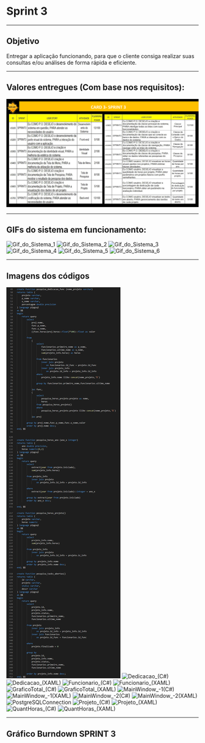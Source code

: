 # Sprint 3

-----------------------------------------------------------------------------------------------------------------------------------------------

## Objetivo

Entregar a aplicação funcionando, para que o cliente consiga  realizar suas consultas e/ou análises de forma rápida e eficiente.

-----------------------------------------------------------------------------------------------------------------------------------------------

## Valores entregues (Com base nos requisitos):

![CARD3](https://github.com/Leo0256/Equipe_Lider-Projeto_GSW/blob/main/Arquivos/Fotos%20e%20Documentos/CARD3.jpg)

-----------------------------------------------------------------------------------------------------------------------------------------------
## GIFs do sistema em funcionamento:

![Gif_do_Sistema_1](https://github.com/Leo0256/Equipe_Lider-Projeto_GSW/blob/Sprint_3/Gif%20do%20Sistema_1.gif)
![Gif_do_Sistema_2](https://github.com/Leo0256/Equipe_Lider-Projeto_GSW/blob/Sprint_3/Gif%20do%20Sistema_2.gif)
![Gif_do_Sistema_3](https://github.com/Leo0256/Equipe_Lider-Projeto_GSW/blob/Sprint_3/Gif%20do%20Sistema_3.gif)
![Gif_do_Sistema_4](https://github.com/Leo0256/Equipe_Lider-Projeto_GSW/blob/Sprint_3/Gif%20do%20Sistema_4.gif)
![Gif_do_Sistema_5](https://github.com/Leo0256/Equipe_Lider-Projeto_GSW/blob/Sprint_3/Gif%20do%20Sistema_5.gif)
![Gif_do_Sistema_6](https://github.com/Leo0256/Equipe_Lider-Projeto_GSW/blob/Sprint_3/Gif%20do%20Sistema_6.gif)

-----------------------------------------------------------------------------------------------------------------------------------------------
## Imagens dos códigos 

![Banco_de_Dados_-_Outras_Funções](https://github.com/Leo0256/Equipe_Lider-Projeto_GSW/blob/Sprint_3/Imagens%20C%C3%B3digos/Banco%20de%20Dados%20-%20Outras%20Fun%C3%A7%C3%B5es.png)
![Dedicacao_(C#)](https://github.com/Leo0256/Equipe_Lider-Projeto_GSW/blob/Sprint_3/Imagens%20C%C3%B3digos/Dedicacao%20(C%23).png)
![Dedicacao_(XAML)](https://github.com/Leo0256/Equipe_Lider-Projeto_GSW/blob/Sprint_3/Imagens%20C%C3%B3digos/Dedicacao%20(XAML).png)
![Funcionario_(C#)](https://github.com/Leo0256/Equipe_Lider-Projeto_GSW/blob/Sprint_3/Imagens%20C%C3%B3digos/Funcionario%20(C%23).png)
![Funcionario_(XAML)](https://github.com/Leo0256/Equipe_Lider-Projeto_GSW/blob/Sprint_3/Imagens%20C%C3%B3digos/Funcionario%20(XAML).png)
![GraficoTotal_(C#)](https://github.com/Leo0256/Equipe_Lider-Projeto_GSW/blob/Sprint_3/Imagens%20C%C3%B3digos/GraficoTotal%20(C%23).png)
![GraficoTotal_(XAML)](https://github.com/Leo0256/Equipe_Lider-Projeto_GSW/blob/Sprint_3/Imagens%20C%C3%B3digos/GraficoTotal%20(XAML).png)
![MainWindow_-_1_(C#)](https://github.com/Leo0256/Equipe_Lider-Projeto_GSW/blob/Sprint_3/Imagens%20C%C3%B3digos/MainWindow%20-%201%20(C%23).png)
![MainWindow_-_1_(XAML)](https://github.com/Leo0256/Equipe_Lider-Projeto_GSW/blob/Sprint_3/Imagens%20C%C3%B3digos/MainWindow%20-%201%20(XAML).png)
![MainWindow_-_2_(C#)](https://github.com/Leo0256/Equipe_Lider-Projeto_GSW/blob/Sprint_3/Imagens%20C%C3%B3digos/MainWindow%20-%202%20(C%23).png)
![MainWindow_-_2_(XAML)](https://github.com/Leo0256/Equipe_Lider-Projeto_GSW/blob/Sprint_3/Imagens%20C%C3%B3digos/MainWindow%20-%202%20(XAML).png)
![PostgreSQLConnection](https://github.com/Leo0256/Equipe_Lider-Projeto_GSW/blob/Sprint_3/Imagens%20C%C3%B3digos/PostgreSQLConnection.png)
![Projeto_(C#)](https://github.com/Leo0256/Equipe_Lider-Projeto_GSW/blob/Sprint_3/Imagens%20C%C3%B3digos/Projeto%20(C%23).png)
![Projeto_(XAML)](https://github.com/Leo0256/Equipe_Lider-Projeto_GSW/blob/Sprint_3/Imagens%20C%C3%B3digos/Projeto%20(XAML).png)
![QuantHoras_(C#)](https://github.com/Leo0256/Equipe_Lider-Projeto_GSW/blob/Sprint_3/Imagens%20C%C3%B3digos/QuantHoras%20(C%23).png)
![QuantHoras_(XAML)](https://github.com/Leo0256/Equipe_Lider-Projeto_GSW/blob/Sprint_3/Imagens%20C%C3%B3digos/QuantHoras%20(XAML).png)

-----------------------------------------------------------------------------------------------------------------------------------------------

## Gráfico Burndown SPRINT 3


